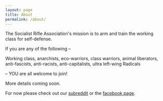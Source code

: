 ```yaml
---
layout: page
title: About
permalink: /about/
---
```

The Socialist Rifle Association's mission is to arm and train the working class for self-defense.

If you are any of the following – 

Working class, anarchists, eco-warriors, class warriors, 
animal liberators, anti-fascists, anti-racists, anti-capitalists, ultra left-wing Radicals 

– YOU are all welcome to join!

More details coming soon.

For now please check out our [subreddit](https://www.reddit.com/r/SocialistRA/) or the [facebook page](https://www.facebook.com/SocialistRifleAssociation).
